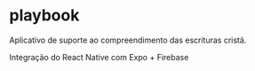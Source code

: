 # playbook

Aplicativo de suporte ao compreendimento das escrituras cristã.



Integração do React Native com Expo  +  Firebase
